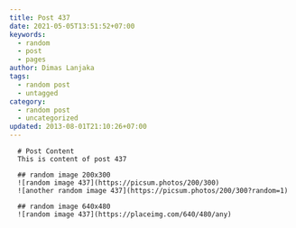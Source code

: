 ```yaml
---
title: Post 437
date: 2021-05-05T13:51:52+07:00
keywords:
  - random
  - post
  - pages
author: Dimas Lanjaka
tags:
  - random post
  - untagged
category:
  - random post
  - uncategorized
updated: 2013-08-01T21:10:26+07:00
---
```


      # Post Content
      This is content of post 437

      ## random image 200x300
      ![random image 437](https://picsum.photos/200/300)
      ![another random image 437](https://picsum.photos/200/300?random=1)

      ## random image 640x480
      ![random image 437](https://placeimg.com/640/480/any)
      